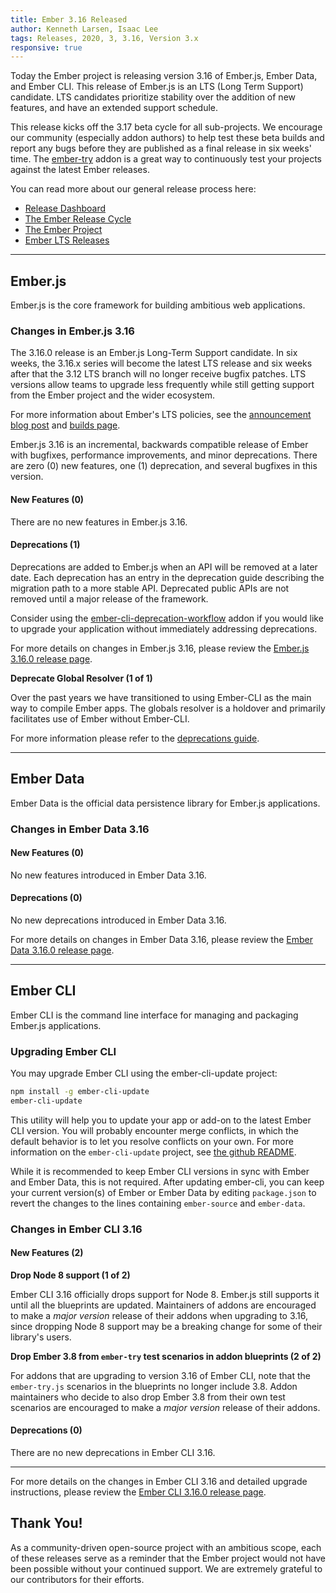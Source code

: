 ```yaml
---
title: Ember 3.16 Released
author: Kenneth Larsen, Isaac Lee
tags: Releases, 2020, 3, 3.16, Version 3.x
responsive: true
---
```


Today the Ember project is releasing version 3.16 of Ember.js, Ember Data, and Ember CLI. This release of Ember.js is an LTS (Long Term Support) candidate. LTS candidates prioritize stability over the addition of new features, and have an extended support schedule.

This release kicks off the 3.17 beta cycle for all sub-projects. We encourage our community (especially addon authors) to help test these beta builds and report any bugs before they are published as a final release in six weeks' time. The [ember-try](https://github.com/ember-cli/ember-try) addon is a great way to continuously test your projects against the latest Ember releases.

You can read more about our general release process here:

- [Release Dashboard](http://emberjs.com/releases/)
- [The Ember Release Cycle](http://emberjs.com/blog/2013/09/06/new-ember-release-process.html)
- [The Ember Project](http://emberjs.com/blog/2015/06/16/ember-project-at-2-0.html)
- [Ember LTS Releases](http://emberjs.com/blog/2016/02/25/announcing-embers-first-lts.html)

---

## Ember.js

Ember.js is the core framework for building ambitious web applications.

### Changes in Ember.js 3.16

The 3.16.0 release is an Ember.js Long-Term Support candidate. In six weeks, the 3.16.x series will become the latest LTS release and six weeks after that the 3.12 LTS branch will no longer receive bugfix patches. LTS versions allow teams to upgrade less frequently while still getting support from the Ember project and the wider ecosystem.

For more information about Ember's LTS policies, see the [announcement blog post](http://emberjs.com/blog/2016/02/25/announcing-embers-first-lts.html) and [builds page](http://emberjs.com/builds/).

Ember.js 3.16 is an incremental, backwards compatible release of Ember with bugfixes, performance improvements, and minor deprecations. There are zero (0) new features, one (1) deprecation, and several bugfixes in this version.

#### New Features (0)

There are no new features in Ember.js 3.16.

#### Deprecations (1)

Deprecations are added to Ember.js when an API will be removed at a later date. Each deprecation has an entry in the deprecation guide describing the migration path to a more stable API. Deprecated public APIs are not removed until a major release of the framework.

Consider using the [ember-cli-deprecation-workflow](https://github.com/mixonic/ember-cli-deprecation-workflow) addon if you would like to upgrade your application without immediately addressing deprecations.

For more details on changes in Ember.js 3.16, please review the [Ember.js 3.16.0 release page](https://github.com/emberjs/ember.js/releases/tag/v3.16.0).


**Deprecate Global Resolver (1 of 1)**

Over the past years we have transitioned to using Ember-CLI as the main way to compile Ember apps. The globals resolver is a holdover and primarily facilitates use of Ember without Ember-CLI.

For more information please refer to the [deprecations guide](https://deprecations.emberjs.com/v3.x#toc_ember-deprecate-globals-resolver).


---

## Ember Data

Ember Data is the official data persistence library for Ember.js applications.

### Changes in Ember Data 3.16

#### New Features (0)

No new features introduced in Ember Data 3.16.

#### Deprecations (0)

No new deprecations introduced in Ember Data 3.16.

For more details on changes in Ember Data 3.16, please review the
[Ember Data 3.16.0 release page](https://github.com/emberjs/data/releases/tag/v3.16.0).

---

## Ember CLI

Ember CLI is the command line interface for managing and packaging Ember.js applications.

### Upgrading Ember CLI

You may upgrade Ember CLI using the ember-cli-update project:

```bash
npm install -g ember-cli-update
ember-cli-update
```

This utility will help you to update your app or add-on to the latest Ember CLI version. You will probably encounter merge conflicts, in which the default behavior is to let you resolve conflicts on your own. For more information on the `ember-cli-update` project, see [the github README](https://github.com/ember-cli/ember-cli-update).

While it is recommended to keep Ember CLI versions in sync with Ember and Ember Data, this is not required. After updating ember-cli, you can keep your current version(s) of Ember or Ember Data by editing `package.json` to revert the changes to the lines containing `ember-source` and `ember-data`.

### Changes in Ember CLI 3.16

#### New Features (2)

**Drop Node 8 support (1 of 2)**

Ember CLI 3.16 officially drops support for Node 8. Ember.js still supports it until all the blueprints are updated.
Maintainers of addons are encouraged to make a _major version_ release of their addons when upgrading to 3.16, since dropping Node 8 support may be a breaking change for some of their library's users.

**Drop Ember 3.8 from `ember-try` test scenarios in addon blueprints (2 of 2)**

For addons that are upgrading to version 3.16 of Ember CLI, note that the `ember-try.js` scenarios
in the blueprints no longer include 3.8. Addon maintainers who decide to also drop Ember 3.8 from
their own test scenarios are encouraged to make a _major version_ release of their addons.

#### Deprecations (0)

There are no new deprecations in Ember CLI 3.16.

---

For more details on the changes in Ember CLI 3.16 and detailed upgrade
instructions, please review the [Ember CLI 3.16.0 release page](https://github.com/ember-cli/ember-cli/releases/tag/v3.16.0).

## Thank You!

As a community-driven open-source project with an ambitious scope, each of these releases serve as a reminder that the Ember project would not have been possible without your continued support. We are extremely grateful to our contributors for their efforts.
